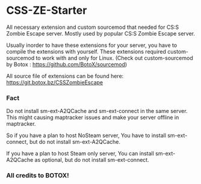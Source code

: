# CSS-ZE-Starter

All necessary extension and custom sourcemod that needed for CS:S Zombie Escape server. Mostly used by popular CS:S Zombie Escape server.

Usually inorder to have these extensions for your server, you have to compile the extensions with yourself. 
These extensions required custom-sourcemod to work with and only for Linux. (Check out custom-sourcemod by Botox : https://github.com/BotoX/sourcemod)

All source file of extensions can be found here: https://git.botox.bz/CSSZombieEscape 

### Fact
Do not install sm-ext-A2QCache and sm-ext-connect in the same server. This might causing maptracker issues and make your server offline in maptracker.

So if you have a plan to host NoSteam server, You have to install sm-ext-connect, but do not install sm-ext-A2QCache.

If you have a plan to host Steam only server, You can install sm-ext-A2QCache as optional, but do not install sm-ext-connect.

### All credits to BOTOX!
